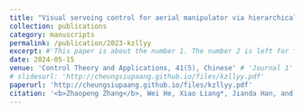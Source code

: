 ```yaml
---
title: "Visual servoing control for aerial manipulator via hierarchical motion decomposition"
collection: publications
category: manuscripts
permalink: /publication/2023-kzllyy
excerpt: #'This paper is about the number 1. The number 2 is left for future work.'
date: 2024-05-15
venue: 'Control Theory and Applications, 41(5), Chinese' # 'Journal 1'
# slidesurl: 'http://cheungsiupaang.github.io/files/kzllyy.pdf'
paperurl: 'http://cheungsiupaang.github.io/files/kzllyy.pdf'
citation: '<b>Zhaopeng Zhang</b>, Wei He, Xiao Liang*, Jianda Han, and Yongchun Fang'
---
```

<!-- Propose a hierarchical motion decomposition based visual servoing control scheme for aerial manipulators. -->
